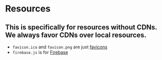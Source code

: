 # Resources
## This is specifically for resources without CDNs. We always favor CDNs over local resources.
* `favicon.ico` and `favicon.png` are just [favicons](https://en.wikipedia.org/wiki/Favicon)
* `firebase.js` is for [Firebase](https://www.firebase.com/)
